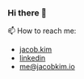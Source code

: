 ### Hi there 👋
📫 How to reach me:
- [jacob.kim](http://jacob.kim)
- [linkedin](https://www.linkedin.com/in/jacobhjkim/)
- [me@jacobkim.io](mailto:me@jacobkim.io)

<!--
**jacobhjkim/jacobhjkim** is a ✨ _special_ ✨ repository because its `README.md` (this file) appears on your GitHub profile.

Here are some ideas to get you started:

- 🔭 I’m currently working on ...
- 🌱 I’m currently learning ...
- 👯 I’m looking to collaborate on ...
- 🤔 I’m looking for help with ...
- 💬 Ask me about ...
- 📫 How to reach me: ...
- 😄 Pronouns: ...
- ⚡ Fun fact: ...
-->
